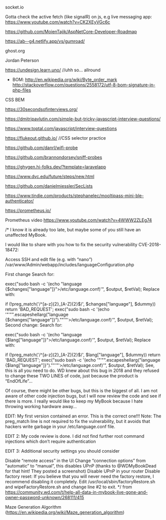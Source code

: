 socket.io


Gotta check the active fetch (like signalR) on js, e.g live messaging app:
https://www.youtube.com/watch?v=CK2XEyVGc6c

https://github.com/MoienTajik/AspNetCore-Developer-Roadmap


https://ab--g4.netlify.app/vs/gumroad/

ghost.org


Jordan Peterson

https://undesign.learn.uno/ //uhh so... allround 

- BOM:
http://en.wikipedia.org/wiki/Byte_order_mark
http://stackoverflow.com/questions/2558172/utf-8-bom-signature-in-php-files

CSS BEM

https://30secondsofinterviews.org/

https://dmitripavlutin.com/simple-but-tricky-javascript-interview-questions/

https://www.toptal.com/javascript/interview-questions

https://flukeout.github.io/ //CSS selector practice

https://github.com/danrl/wifi-probe

https://github.com/brannondorsey/sniff-probes


https://ghygen.hi-folks.dev/?template=laravelapp

https://www.dvc.edu/future/steps/new.html


https://github.com/danielmiessler/SecLists

https://www.tindie.com/products/stephanelec/mooltipass-mini-ble-authenticator/

https://prometheus.io/

Prometheus video https://www.youtube.com/watch?v=4WWW2ZLEg74


/* 
I know it is already too late, but maybe some of you still have an unaffected MyBook.

I would like to share with you how to fix the security vulnerability CVE-2018-18472:

Access SSH and edit file (e.g. with “nano”)
/var/www/Admin/webapp/includes/languageConfiguration.php

First change
Search for:

exec("sudo bash -c '(echo \"language {$changes["language"]}\">/etc/language.conf)'", $output, $retVal);
Replace with:

if (!preg_match('/^[a-z]{2}_[A-Z]{2}$/', $changes["language"], $dummy)) return 'BAD_REQUEST';
exec("sudo bash -c '(echo '\"'\"".escapeshellarg("language {$changes["language"]}")."\"'\"'>/etc/language.conf)'", $output, $retVal);
Second change:
Search for:

exec("sudo bash -c '(echo \"language {$lang["language"]}\">/etc/language.conf)'", $output, $retVal);
Replace with:

if (!preg_match('/^[a-z]{2}_[A-Z]{2}$/', $lang["language"], $dummy)) return 'BAD_REQUEST';
exec("sudo bash -c '(echo '\"'\"".escapeshellarg("language {$lang["language"]}")."\"'\"'>/etc/language.conf)'", $output, $retVal);
See, this is all you need to do. WD knew about this bug in 2018 and they refused to change these TWO LINES of code, just because the product is “EndOfLife”…

Of course, there might be other bugs, but this is the biggest of all. I am not aware of other code injection bugs, but I will now review the code and see if there is more. I really would like to keep my MyBook because I hate throwing working hardware away…

EDIT: My first version contained an error. This is the correct one!!!
Note: The preg_match line is not required to fix the vulnerability, but it avoids that hackers write garbage in your /etc/language.conf file.

EDIT 2: My code review is done. I did not find further root command injections which don’t require authentication

EDIT 3: Additional security settings you should consider

Disable “remote access” in the UI
Change “connection options” from “automatic” to “manual”, this disables UPnP
(thanks to @WDMyBookDead for that hint! They posted a screenshot)
Disable UPnP in your router
Disable factory reset:
If you believe that you will never need the factory restore, I recommend disabling it completely.
Edit /usr/local/sbin/factoryRestore.sh and wipeFactoryRestore.sh and change line #2 to exit.
*/ from https://community.wd.com/t/help-all-data-in-mybook-live-gone-and-owner-password-unknown/268111/415


Maze Generation Algorithm (https://en.wikipedia.org/wiki/Maze_generation_algorithm)
